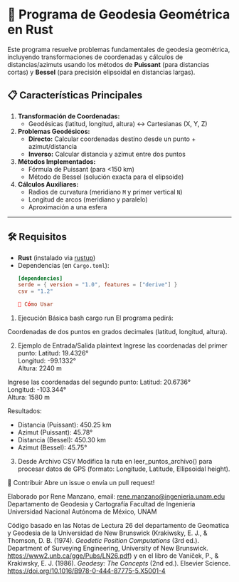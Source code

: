 # 📝 **Programa de Geodesia Geométrica en Rust**

Este programa resuelve problemas fundamentales de geodesia geométrica, incluyendo transformaciones de coordenadas y cálculos de distancias/azimuts usando los métodos de **Puissant** (para distancias cortas) y **Bessel** (para precisión elipsoidal en distancias largas).

## 📋 **Características Principales**
1. **Transformación de Coordenadas:**
   - Geodésicas (latitud, longitud, altura) ↔ Cartesianas (X, Y, Z)
2. **Problemas Geodésicos:**
   - **Directo:** Calcular coordenadas destino desde un punto + azimut/distancia
   - **Inverso:** Calcular distancia y azimut entre dos puntos
3. **Métodos Implementados:**
   - Fórmula de Puissant (para <150 km)
   - Método de Bessel (solución exacta para el elipsoide)
4. **Cálculos Auxiliares:**
   - Radios de curvatura (meridiano `M` y primer vertical `N`)
   - Longitud de arcos (meridiano y paralelo)
   - Aproximación a una esfera

---

## 🛠 **Requisitos**
- **Rust** (instalado via [rustup](https://rustup.rs/))
- Dependencias (en `Cargo.toml`):
  ```toml
  [dependencies]
  serde = { version = "1.0", features = ["derive"] }
  csv = "1.2"

  🚀 Cómo Usar
1. Ejecución Básica
bash
cargo run
El programa pedirá:

Coordenadas de dos puntos en grados decimales (latitud, longitud, altura).

2. Ejemplo de Entrada/Salida
plaintext
Ingrese las coordenadas del primer punto:
Latitud: 19.4326°  
Longitud: -99.1332°  
Altura: 2240 m

Ingrese las coordenadas del segundo punto:
Latitud: 20.6736°  
Longitud: -103.344°  
Altura: 1580 m

Resultados:
- Distancia (Puissant): 450.25 km
- Azimut (Puissant): 45.78°
- Distancia (Bessel): 450.30 km
- Azimut (Bessel): 45.75°

3. Desde Archivo CSV
Modifica la ruta en leer_puntos_archivo() para procesar datos de GPS (formato: Longitude, Latitude, Ellipsoidal height).

🤝 Contribuir
Abre un  issue o envía un pull request!

Elaborado por Rene Manzano,
email: rene.manzano@ingenieria.unam.edu
Departamento de Geodesia y Cartografía
Facultad de Ingeniería
Universidad Nacional Autónoma de México, UNAM

Código basado en las Notas de Lectura 26 del departamento de Geomatica y Geodesia de la Universidad de New Brunswick (Krakiwsky, E. J., & Thomson, D. B. (1974). *Geodetic Position Computations* (3rd ed.). Department of Surveying Engineering, University of New Brunswick. https://www2.unb.ca/gge/Pubs/LN26.pdf) y en el libro de  Vaníček, P., & Krakiwsky, E. J. (1986). *Geodesy: The Concepts* (2nd ed.). Elsevier Science. https://doi.org/10.1016/B978-0-444-87775-5.X5001-4
